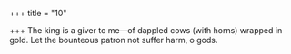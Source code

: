 +++
title = "10"

+++
The king is a giver to me—of dappled cows (with horns) wrapped in gold. Let the bounteous patron not suffer harm, o gods.